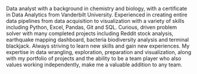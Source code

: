 Data analyst with a background in chemistry and biology, with a certificate in Data Analytics from  Vanderbilt University. Experienced in creating entire data pipelines from data acquisition to visualization with a variety of skills including Python, Excel, Pandas, Git and SQL. Curious, driven  problem solver with many completed projects including Reddit stock analysis, earthquake mapping dashboard, bacteria biodiversity analysis and terminal blackjack. Always striving to learn new skills and gain new experiences. My expertise in data wrangling, exploration, preparation and visualization, along with my portfolio of projects and the ability to be a team player who also values working independently, make me a valuable addition to any team.